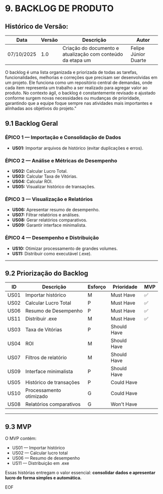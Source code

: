 # 9. BACKLOG DE PRODUTO

## Histórico de Versão:

| **Data**   | **Versão** | **Descrição**                                               | **Autor**            |
| ---------- | ---------- | ----------------------------------------------------------- | -------------------- |
| 07/10/2025 | 1.0        | Criação do documento e atualização com conteúdo da etapa um | Felipe Júnior Duarte |

O backlog é uma lista organizada e priorizada de todas as tarefas, funcionalidades, melhorias e correções que precisam ser desenvolvidas em um projeto. Ele funciona como um repositório central de demandas, onde cada item representa um trabalho a ser realizado para agregar valor ao produto. No contexto ágil, o backlog é constantemente revisado e ajustado conforme surgem novas necessidades ou mudanças de prioridade, garantindo que a equipe foque sempre nas atividades mais importantes e alinhadas aos objetivos do projeto."


## 9.1 Backlog Geral

### ÉPICO 1 — Importação e Consolidação de Dados
- **US01:** Importar arquivos de histórico (evitar duplicações e erros).

### ÉPICO 2 — Análise e Métricas de Desempenho
- **US02:** Calcular Lucro Total.
- **US03:** Calcular Taxa de Vitórias.
- **US04:** Calcular ROI.
- **US05:** Visualizar histórico de transações.

### ÉPICO 3 — Visualização e Relatórios
- **US06:** Apresentar resumo de desempenho.
- **US07:** Filtrar relatórios e análises.
- **US08:** Gerar relatórios comparativos.
- **US09:** Garantir interface minimalista.

### ÉPICO 4 — Desempenho e Distribuição
- **US10:** Otimizar processamento de grandes volumes.
- **US11:** Distribuir como executável (.exe).

---

## 9.2 Priorização do Backlog

| ID | Descrição | Esforço | Prioridade | MVP |
|----|------------|----------|-------------|-----|
| US01 | Importar histórico | M | Must Have | ✅ |
| US02 | Calcular Lucro Total | P | Must Have | ✅ |
| US06 | Resumo de Desempenho | P | Must Have | ✅ |
| US11 | Distribuir .exe | M | Must Have | ✅ |
| US03 | Taxa de Vitórias | P | Should Have |  |
| US04 | ROI | M | Should Have |  |
| US07 | Filtros de relatório | M | Should Have |  |
| US09 | Interface minimalista | P | Should Have |  |
| US05 | Histórico de transações | P | Could Have |  |
| US10 | Processamento otimizado | G | Could Have |  |
| US08 | Relatórios comparativos | G | Won't Have |  |

---

## 9.3 MVP

O MVP contém:
- US01 — Importar histórico  
- US02 — Calcular lucro total  
- US06 — Resumo de desempenho  
- US11 — Distribuição em .exe  

Essas histórias entregam o valor essencial: **consolidar dados e apresentar lucro de forma simples e automática.**

EOF
